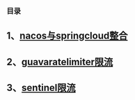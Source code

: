 ### 目录

## 1、[nacos与springcloud整合][1]
## 2、[guavaratelimiter限流][2]
## 3、[sentinel限流][3]

[1]:cloudone/nacos-springcloud.md
[2]:guavaratelimiter/ratelimit.md
[3]:sentinelstudy/sentinel.md